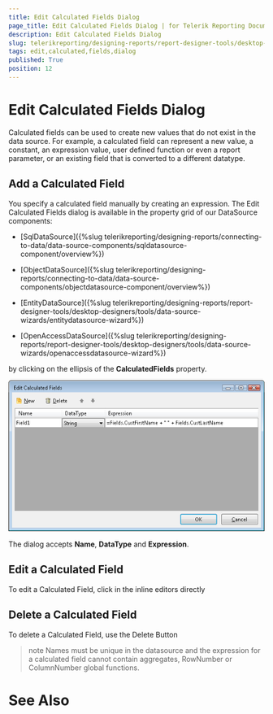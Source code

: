 ```yaml
---
title: Edit Calculated Fields Dialog
page_title: Edit Calculated Fields Dialog | for Telerik Reporting Documentation
description: Edit Calculated Fields Dialog
slug: telerikreporting/designing-reports/report-designer-tools/desktop-designers/tools/edit-calculated-fields-dialog
tags: edit,calculated,fields,dialog
published: True
position: 12
---
```


# Edit Calculated Fields Dialog



Calculated fields can be used to create new values 
      that do not exist in the data source. For example, a calculated field
      can represent a new value, a constant, an expression value, user defined 
      function or even a report parameter, or an existing field that is converted 
      to a different datatype.

## Add a Calculated Field

You specify a calculated field manually by creating an
            expression. The Edit Calculated Fields dialog is available in the property
            grid of our DataSource components:
          

* [SqlDataSource]({%slug telerikreporting/designing-reports/connecting-to-data/data-source-components/sqldatasource-component/overview%})

* [ObjectDataSource]({%slug telerikreporting/designing-reports/connecting-to-data/data-source-components/objectdatasource-component/overview%})

* [EntityDataSource]({%slug telerikreporting/designing-reports/report-designer-tools/desktop-designers/tools/data-source-wizards/entitydatasource-wizard%})

* [OpenAccessDataSource]({%slug telerikreporting/designing-reports/report-designer-tools/desktop-designers/tools/data-source-wizards/openaccessdatasource-wizard%})

by clicking on the ellipsis of the __CalculatedFields__ property.
            
  ![](images/CalculatedFields.png)

The dialog accepts __Name__, __DataType__ and __Expression__.
          

## Edit a Calculated Field

To edit a Calculated Field, click in the inline editors directly

## Delete a Calculated Field

To delete a Calculated Field, use the Delete Button

>note Names must be unique in the datasource and the expression for a calculated                  field cannot contain aggregates, RowNumber or ColumnNumber global functions.                


# See Also

